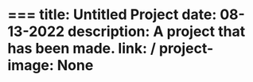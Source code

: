 === 
title: Untitled Project
date: 08-13-2022
description: A project that has been made.
link: /
project-image: None
===